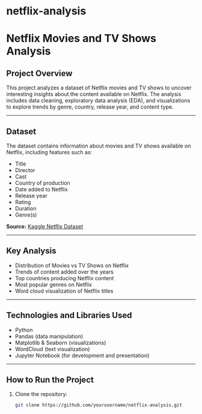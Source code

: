 # netflix-analysis
# Netflix Movies and TV Shows Analysis

## Project Overview

This project analyzes a dataset of Netflix movies and TV shows to uncover interesting insights about the content available on Netflix. The analysis includes data cleaning, exploratory data analysis (EDA), and visualizations to explore trends by genre, country, release year, and content type.

---

## Dataset

The dataset contains information about movies and TV shows available on Netflix, including features such as:

- Title
- Director
- Cast
- Country of production
- Date added to Netflix
- Release year
- Rating
- Duration
- Genre(s)

**Source:** [Kaggle Netflix Dataset](https://www.kaggle.com/shivamb/netflix-shows)

---

## Key Analysis

- Distribution of Movies vs TV Shows on Netflix
- Trends of content added over the years
- Top countries producing Netflix content
- Most popular genres on Netflix
- Word cloud visualization of Netflix titles

---

## Technologies and Libraries Used

- Python  
- Pandas (data manipulation)  
- Matplotlib & Seaborn (visualizations)  
- WordCloud (text visualization)  
- Jupyter Notebook (for development and presentation)

---

## How to Run the Project

1. Clone the repository:  
   ```bash
   git clone https://github.com/yourusername/netflix-analysis.git
